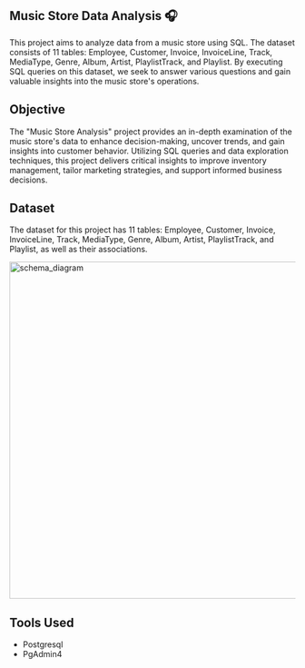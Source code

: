 ## Music Store Data Analysis 🎧

This project aims to analyze data from a music store using SQL. The dataset consists of 11 tables: Employee, Customer, Invoice, InvoiceLine, Track, MediaType, Genre, Album, Artist, PlaylistTrack, and Playlist. By executing SQL queries on this dataset, we seek to answer various questions and gain valuable insights into the music store's operations.

## Objective

The "Music Store  Analysis" project provides an in-depth examination of the music store's data to enhance decision-making, uncover trends, and gain insights into customer behavior. Utilizing SQL queries and data exploration techniques, this project delivers critical insights to improve inventory management, tailor marketing strategies, and support informed business decisions.

## Dataset

The dataset for this project has 11 tables: Employee, Customer, Invoice, InvoiceLine, Track, MediaType, Genre, Album, Artist, PlaylistTrack, and Playlist, as well as their associations.

<img width="594" alt="schema_diagram" src="https://github.com/sabitendu/Music_Store_Analysis_SQL/assets/117887431/f4f9ab4c-94ed-44ed-8cea-d91ea5a18d68">

## Tools Used

* Postgresql
* PgAdmin4
